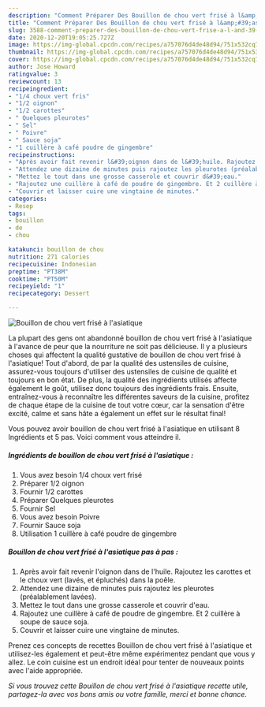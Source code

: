 ```yaml
---
description: "Comment Préparer Des Bouillon de chou vert frisé à l&amp;#39;asiatique"
title: "Comment Préparer Des Bouillon de chou vert frisé à l&amp;#39;asiatique"
slug: 3588-comment-preparer-des-bouillon-de-chou-vert-frise-a-l-and-39-asiatique
date: 2020-12-20T19:05:25.727Z
image: https://img-global.cpcdn.com/recipes/a757076d4de48d94/751x532cq70/bouillon-de-chou-vert-frise-a-lasiatique-photo-principale-de-la-recette.jpg
thumbnail: https://img-global.cpcdn.com/recipes/a757076d4de48d94/751x532cq70/bouillon-de-chou-vert-frise-a-lasiatique-photo-principale-de-la-recette.jpg
cover: https://img-global.cpcdn.com/recipes/a757076d4de48d94/751x532cq70/bouillon-de-chou-vert-frise-a-lasiatique-photo-principale-de-la-recette.jpg
author: Jose Howard
ratingvalue: 3
reviewcount: 13
recipeingredient:
- "1/4 choux vert fris"
- "1/2 oignon"
- "1/2 carottes"
- " Quelques pleurotes"
- " Sel"
- " Poivre"
- " Sauce soja"
- "1 cuillère à café poudre de gingembre"
recipeinstructions:
- "Après avoir fait revenir l&#39;oignon dans de l&#39;huile. Rajoutez les carottes et le choux vert (lavés, et épluchés) dans la poêle."
- "Attendez une dizaine de minutes puis rajoutez les pleurotes (préalablement lavées)."
- "Mettez le tout dans une grosse casserole et couvrir d&#39;eau."
- "Rajoutez une cuillère à café de poudre de gingembre. Et 2 cuillère à soupe de sauce soja."
- "Couvrir et laisser cuire une vingtaine de minutes."
categories:
- Resep
tags:
- bouillon
- de
- chou

katakunci: bouillon de chou 
nutrition: 271 calories
recipecuisine: Indonesian
preptime: "PT38M"
cooktime: "PT50M"
recipeyield: "1"
recipecategory: Dessert

---
```



![Bouillon de chou vert frisé à l&#39;asiatique](https://img-global.cpcdn.com/recipes/a757076d4de48d94/751x532cq70/bouillon-de-chou-vert-frise-a-lasiatique-photo-principale-de-la-recette.jpg)

La plupart des gens ont abandonné bouillon de chou vert frisé à l&#39;asiatique à l'avance de peur que la nourriture ne soit pas délicieuse. Il y a plusieurs choses qui affectent la qualité gustative de bouillon de chou vert frisé à l&#39;asiatique! Tout d'abord, de par la qualité des ustensiles de cuisine, assurez-vous toujours d'utiliser des ustensiles de cuisine de qualité et toujours en bon état. De plus, la qualité des ingrédients utilisés affecte également le goût, utilisez donc toujours des ingrédients frais. Ensuite, entraînez-vous à reconnaître les différentes saveurs de la cuisine, profitez de chaque étape de la cuisine de tout votre cœur, car la sensation d'être excité, calme et sans hâte a également un effet sur le résultat final!

<!--inarticleads1-->

Vous pouvez avoir bouillon de chou vert frisé à l&#39;asiatique en utilisant 8 Ingrédients et 5 pas. Voici comment vous atteindre il.

##### Ingrédients de bouillon de chou vert frisé à l&#39;asiatique :

1. Vous avez besoin 1/4 choux vert frisé
1. Préparer 1/2 oignon
1. Fournir 1/2 carottes
1. Préparer  Quelques pleurotes
1. Fournir  Sel
1. Vous avez besoin  Poivre
1. Fournir  Sauce soja
1. Utilisation 1 cuillère à café poudre de gingembre




<!--inarticleads2-->

##### Bouillon de chou vert frisé à l&#39;asiatique pas à pas :

1. Après avoir fait revenir l&#39;oignon dans de l&#39;huile. Rajoutez les carottes et le choux vert (lavés, et épluchés) dans la poêle.
1. Attendez une dizaine de minutes puis rajoutez les pleurotes (préalablement lavées).
1. Mettez le tout dans une grosse casserole et couvrir d&#39;eau.
1. Rajoutez une cuillère à café de poudre de gingembre. Et 2 cuillère à soupe de sauce soja.
1. Couvrir et laisser cuire une vingtaine de minutes.




<!--inarticleads1-->

<p>
Prenez ces concepts de recettes Bouillon de chou vert frisé à l&#39;asiatique et utilisez-les également et peut-être même expérimentez pendant que vous y allez. Le coin cuisine est un endroit idéal pour tenter de nouveaux points avec l'aide appropriée.
</p>

<p>
<i>Si vous trouvez cette Bouillon de chou vert frisé à l&#39;asiatique recette utile, partagez-la avec vos bons amis ou votre famille, merci et bonne chance.</i>
</p>
